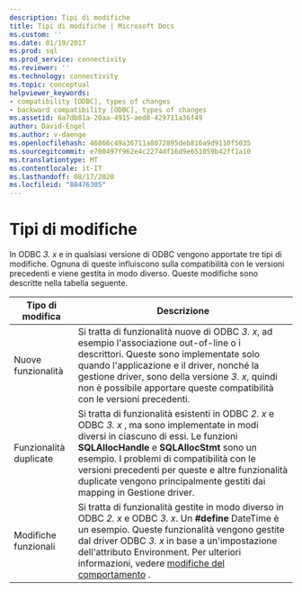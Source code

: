 ```yaml
---
description: Tipi di modifiche
title: Tipi di modifiche | Microsoft Docs
ms.custom: ''
ms.date: 01/19/2017
ms.prod: sql
ms.prod_service: connectivity
ms.reviewer: ''
ms.technology: connectivity
ms.topic: conceptual
helpviewer_keywords:
- compatibility [ODBC], types of changes
- backward compatibility [ODBC], types of changes
ms.assetid: 6a7db81a-20aa-4915-aed8-429711a36f49
author: David-Engel
ms.author: v-daenge
ms.openlocfilehash: 46866c49a36711a8072895deb816a9d9110f5035
ms.sourcegitcommit: e700497f962e4c2274df16d9e651059b42ff1a10
ms.translationtype: MT
ms.contentlocale: it-IT
ms.lasthandoff: 08/17/2020
ms.locfileid: "88476305"
---
```

# <a name="types-of-changes"></a>Tipi di modifiche
In ODBC *3. x* e in qualsiasi versione di ODBC vengono apportate tre tipi di modifiche. Ognuna di queste influiscono sulla compatibilità con le versioni precedenti e viene gestita in modo diverso. Queste modifiche sono descritte nella tabella seguente.  
  
|Tipo di modifica|Descrizione|  
|--------------------|-----------------|  
|Nuove funzionalità|Si tratta di funzionalità nuove di ODBC *3. x*, ad esempio l'associazione out-of-line o i descrittori. Queste sono implementate solo quando l'applicazione e il driver, nonché la gestione driver, sono della versione *3. x*, quindi non è possibile apportare queste compatibilità con le versioni precedenti.|  
|Funzionalità duplicate|Si tratta di funzionalità esistenti in ODBC *2. x* e ODBC *3. x* , ma sono implementate in modi diversi in ciascuno di essi. Le funzioni **SQLAllocHandle** e **SQLAllocStmt** sono un esempio. I problemi di compatibilità con le versioni precedenti per queste e altre funzionalità duplicate vengono principalmente gestiti dai mapping in Gestione driver.|  
|Modifiche funzionali|Si tratta di funzionalità gestite in modo diverso in ODBC *2. x* e ODBC *3. x*. Un **#define** DateTime è un esempio. Queste funzionalità vengono gestite dal driver ODBC *3. x* in base a un'impostazione dell'attributo Environment. Per ulteriori informazioni, vedere [modifiche del comportamento](../../../odbc/reference/develop-app/behavioral-changes.md) .|
